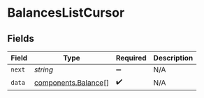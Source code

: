 # BalancesListCursor


## Fields

| Field                                                      | Type                                                       | Required                                                   | Description                                                |
| ---------------------------------------------------------- | ---------------------------------------------------------- | ---------------------------------------------------------- | ---------------------------------------------------------- |
| `next`                                                     | *string*                                                   | :heavy_minus_sign:                                         | N/A                                                        |
| `data`                                                     | [components.Balance](../../models/components/balance.md)[] | :heavy_check_mark:                                         | N/A                                                        |